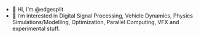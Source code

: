 - 👋 Hi, I’m @edgesplit
- 👀 I’m interested in Digital Signal Processing, Vehicle Dynamics, Physics Simulations/Modelling, Optimization, Parallel Computing, VFX and experimental stuff.


<!---
edgesplit/edgesplit is a ✨ special ✨ repository because its `README.md` (this file) appears on your GitHub profile.
You can click the Preview link to take a look at your changes.
--->
